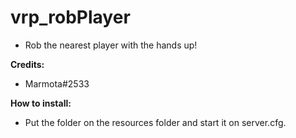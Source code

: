 # vrp_robPlayer
   - Rob the nearest player with the hands up!
   
**Credits:**
  - Marmota#2533


 **How to install:**
  - Put the folder on the resources folder and start it on server.cfg.
